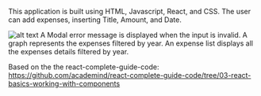 This application is built using HTML, Javascript, React, and CSS.
The user can add expenses, inserting Title, Amount, and Date.

![alt text](http://url/Images/img_0000.jpg)
A Modal error message is displayed when the input is invalid.
A graph represents the expenses filtered by year.
An expense list displays all the expenses details filtered by year.

Based on the the react-complete-guide-code: https://github.com/academind/react-complete-guide-code/tree/03-react-basics-working-with-components
